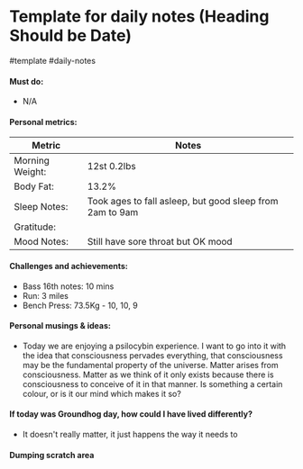 # Template for daily notes (Heading Should be Date)
#template #daily-notes

#### Must do:
- N/A

#### Personal metrics:
| Metric | Notes |
|---|---|
| Morning Weight: | 12st 0.2lbs |  
| Body Fat:               | 13.2% | 
| Sleep Notes:        |  Took ages to fall asleep, but good sleep from 2am to 9am | 
| Gratitude:			|     |
| Mood Notes:        | Still have sore throat but OK mood  | 

#### Challenges and achievements:
- Bass 16th notes: 10 mins
- Run: 3 miles
- Bench Press: 73.5Kg - 10, 10, 9


#### Personal musings & ideas:
- Today we are enjoying a psilocybin experience.  I want to go into it with the idea that consciousness pervades everything, that consciousness may be the fundamental property of the universe. Matter arises from consciousness. Matter as we think of it only exists because there is consciousness to conceive of it in that manner. Is something a certain colour, or is it our mind which makes it so?


#### If today was Groundhog day, how could I have lived differently?
- It doesn't really matter, it just happens the way it needs to

#### Dumping scratch area

